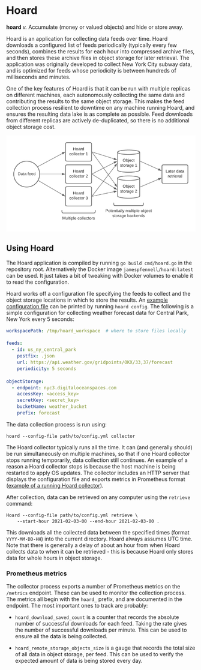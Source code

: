 # Hoard

**hoard** _v._ Accumulate (money or valued objects) and hide or store away.

Hoard is an application for collecting data feeds over time. 
Hoard downloads a configured list of feeds periodically (typically every few seconds), 
combines the results for each hour into compressed archive files, 
and then stores these archive files in object storage for later retrieval. 
The application was originally developed to collect New York City subway data, 
and is optimized for feeds whose periodicity is between hundreds of milliseconds and minutes.

One of the key features of Hoard is that it can be run with multiple replicas 
on different machines, 
each autonomously collecting the same data and contributing the results to the 
same object storage. 
This makes the feed collection process resilient to downtime on any machine running Hoard, 
and ensures the resulting data lake is as complete as possible. 
Feed downloads from different replicas are actively de-duplicated,
so there is no additional object storage cost.

![Hoard replication diagram](./docs/hoard-replication.png)

## Using Hoard

The Hoard application is compiled by running `go build cmd/hoard.go` in the repository root. 
Alternatively the Docker image `jamespfennell/hoard:latest` can be used.
It just takes a bit of tweaking with Docker volumes to enable it to read the configuration.

Hoard works off a configuration file specifying the feeds to collect and the object 
storage locations in which to store the results.
An [example configuration file](https://github.com/jamespfennell/hoard/blob/master/config/hoard.yml)
can be printed by running `hoard config`.
The following is a simple configuration for collecting weather forecast data for 
Central Park, New York every 5 seconds:

```yaml
workspacePath: /tmp/hoard_workspace  # where to store files locally

feeds:
  - id: us_ny_central_park
    postfix: .json
    url: https://api.weather.gov/gridpoints/OKX/33,37/forecast
    periodicity: 5 seconds

objectStorage:
  - endpoint: nyc3.digitaloceanspaces.com
    accessKey: <access_key>
    secretKey: <secret_key>
    bucketName: weather_bucket
    prefix: forecast
```

The data collection process is run using:

    hoard --config-file path/to/config.yml collector

The Hoard collector typically runs all the time.
It can (and generally should) be run simultaneously on multiple machines,
so that if one Hoard collector stops running temporarily, data collection still continues.
An example of a reason a Hoard collector stops is because the host machine is being restarted
to apply OS updates.
The collector includes an HTTP server that displays the configuration
file and exports metrics in Prometheus format 
([example of a running Hoard collector](https://hoard1.transitdata.nyc)).

After collection, data can be retrieved on any computer using the `retrieve` command:

    Hoard --config-file path/to/config.yml retrieve \
        --start-hour 2021-02-03-00 --end-hour 2021-02-03-00 .

This downloads all the collected data between the specified times 
(format `YYYY-MM-DD-HH`) into the current directory.
Hoard always assumes UTC time.
Note that there is generally a delay of about an hour from when Hoard collects data 
to when it can be retrieved - 
this is because Hoard only stores data for whole hours in object storage.

### Prometheus metrics

The collector process exports a number of Prometheus metrics on the `/metrics` endpoint.
These can be used to monitor the collection process. 
The metrics all begin with the `hoard_` prefix, and are documented in the endpoint. 
The most important ones to track are probably:

- `hoard_download_saved_count` is a counter that records the absolute number of
  successful downloads for each feed. Taking the rate gives the number of 
  successful downloads per minute. 
  This can be used to ensure all the data is being collected.
  
- `hoard_remote_storage_objects_size` is a gauge that records the total size 
  of all data in object storage, per feed. 
  This can be used to verify the expected amount of data is being stored every day.
  

